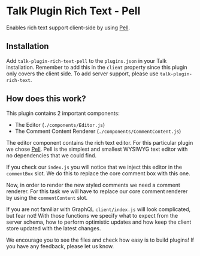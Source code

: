 # Talk Plugin Rich Text - Pell
Enables rich text support client-side by using [Pell](https://github.com/jaredreich/pell).

## Installation
Add `talk-plugin-rich-text-pell` to the `plugins.json` in your Talk installation. Remember to add this in the `client` property since this plugin only covers the client side. To add server support, please use `talk-plugin-rich-text`.

## How does this work?
This plugin contains 2 important components:
  - The Editor (`./components/Editor.js`)
  - The Comment Content Renderer (`./components/CommentContent.js`)

The editor component contains the rich text editor. For this particular plugin we chose [Pell](https://github.com/jaredreich/pell). Pell is the simplest and smallest WYSIWYG text editor with no dependencies that we could find.

If you check our `index.js` you will notice that we inject this editor in the `commentBox` slot. We do this to replace the core comment box with this one. 

Now, in order to render the new styled comments we need a comment renderer. For this task we will have to replace our core comment renderer by using the `commentContent` slot.

If you are not familiar with GraphQL `client/index.js` will look complicated, but fear not! With those functions we specify what to expect from the server schema, how to perform optimistic updates and how keep the client store updated with the latest changes. 

We encourage you to see the files and check how easy is to build plugins! If you have any feedback, please let us know. 
